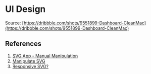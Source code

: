 # UI Design

Source: [https://dribbble.com/shots/9551899-Dashboard-CleanMac](https://dribbble.com/shots/9551899-Dashboard-CleanMac)


## References

1. [SVG App - Manual Manipulation](https://inkscape.org/en/)
2. [Manipulate SVG](https://stackoverflow.com/questions/11529470/is-there-a-tool-to-create-svg-paths-from-an-svg-file)
3. [Responsive SVG?](https://css-tricks.com/scale-svg/)